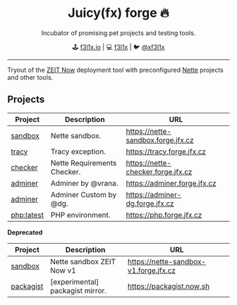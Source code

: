 <h1 align=center>Juicy(fx) forge 🔥</h1>

<p align=center>
Incubator of promising pet projects and testing tools.
</p>

<p align=center>
🕹 <a href="https://f3l1x.io">f3l1x.io</a> | 💻 <a href="https://github.com/f3l1x">f3l1x</a> | 🐦 <a href="https://twitter.com/xf3l1x">@xf3l1x</a>
</p>

-----

Tryout of the [ZEIT Now](https://zeit.co) deployment tool with preconfigured [Nette](https://nette.org) projects and other tools.

## Projects

| Project       | Description            | URL      |
|---------------|------------------------|----------|
| [sandbox](nette/sandbox) | Nette sandbox. | https://nette-sandbox.forge.jfx.cz |
| [tracy](nette/tracy) | Tracy exception. | https://tracy.forge.jfx.cz |
| [checker](nette/checker) | Nette Requirements Checker. | https://nette-checker.forge.jfx.cz |
| [adminer](nette/adminer) | Adminer by @vrana. | https://adminer.forge.jfx.cz |
| [adminer](nette/adminer-dg) | Adminer Custom by @dg. | https://adminer-dg.forge.jfx.cz |
| [php:latest](planette/php) | PHP environment. | https://php.forge.jfx.cz |

**Deprecated**

| Project       | Description            | URL      |
|---------------|------------------------|----------|
| [sandbox](nette/sandbox) | Nette sandbox ZEIT Now v1  | https://nette-sandbox-v1.forge.jfx.cz |
| [packagist](planette/packagist) | [experimental] packagist mirror. | https://packagist.now.sh |
